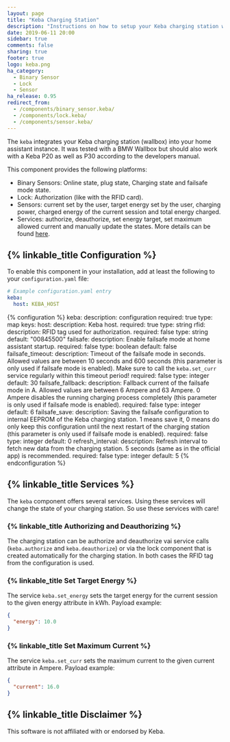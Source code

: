 ```yaml
---
layout: page
title: "Keba Charging Station"
description: "Instructions on how to setup your Keba charging station with Home Assistant."
date: 2019-06-11 20:00
sidebar: true
comments: false
sharing: true
footer: true
logo: keba.png
ha_category:
  - Binary Sensor
  - Lock
  - Sensor
ha_release: 0.95
redirect_from:
  - /components/binary_sensor.keba/
  - /components/lock.keba/
  - /components/sensor.keba/
---
```


The `keba` integrates your Keba charging station (wallbox) into your home assistant instance. It was tested with a BMW Wallbox but should also work with a Keba P20 as well as P30 according to the developers manual.

This component provides the following platforms:

- Binary Sensors: Online state, plug state, Charging state and failsafe mode state.
- Lock: Authorization (like with the RFID card).
- Sensors: current set by the user, target energy set by the user, charging power, charged energy of the current session and total energy charged.
- Services: authorize, deauthorize, set energy target, set maximum allowed current and manually update the states. More details can be found [here](/components/keba/#services).

## {% linkable_title Configuration %}

To enable this component in your installation, add at least the following to your
`configuration.yaml` file:

```yaml
# Example configuration.yaml entry
keba:
  host: KEBA_HOST
```

{% configuration %}
keba:
  description: configuration
  required: true
  type: map
  keys:
    host:
      description: Keba host.
      required: true
      type: string
    rfid:
      description: RFID tag used for authorization.
      required: false
      type: string
      default: "00845500"
    failsafe:
      description: Enable failsafe mode at home assistant startup.
      required: false
      type: boolean
      default: false
    failsafe_timeout:
      description: Timeout of the failsafe mode in seconds. Allowed values are between 10 seconds and 600 seconds (this parameter is only used if failsafe mode is enabled). Make sure to call the `keba.set_curr` service regularly within this timeout period!
      required: false
      type: integer
      default: 30
    failsafe_fallback:
      description: Fallback current of the failsafe mode in A. Allowed values are between 6 Ampere and 63 Ampere. 0 Ampere disables the running charging process completely (this parameter is only used if failsafe mode is enabled).
      required: false
      type: integer
      default: 6
    failsafe_save:
      description: Saving the failsafe configuration to internal EEPROM of the Keba charging station. 1 means save it, 0 means do only keep this configuration until the next restart of the charging station (this parameter is only used if failsafe mode is enabled).
      required: false
      type: integer
      default: 0
    refresh_interval:
      description: Refresh interval to fetch new data from the charging station. 5 seconds (same as in the official app) is recommended.
      required: false
      type: integer
      default: 5
{% endconfiguration %}

## {% linkable_title Services %}

The `keba` component offers several services. Using these services will change the state of your charging station. So use these services with care!

### {% linkable_title Authorizing and Deauthorizing %}

The charging station can be authorize and deauthorize vai service calls (`keba.authorize` and `keba.deauthorize`) or via the lock component that is created automatically for the charging station. In both cases the RFID tag from the configuration is used.

### {% linkable_title Set Target Energy %}

The service `keba.set_energy` sets the target energy for the current session to the given energy attribute in kWh. Payload example:
```json
{
  "energy": 10.0
}
```

### {% linkable_title Set Maximum Current %}

The service `keba.set_curr` sets the maximum current to the given current attribute in Ampere. Payload example:
```json
{
  "current": 16.0
}
```

## {% linkable_title Disclaimer %}

This software is not affiliated with or endorsed by Keba.
